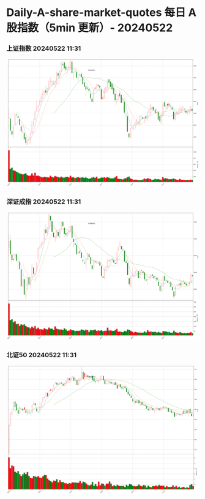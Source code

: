 
# Daily-A-share-market-quotes 每日 A 股指数（5min 更新）- 20240522

### 上证指数 20240522 11:31
![](./fig/2024/5/20240522-sh000001.png)

### 深证成指 20240522 11:31
![](./fig/2024/5/20240522-sz399001.png)

### 北证50 20240522 11:31
![](./fig/2024/5/20240522-bj899050.png)
